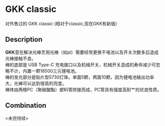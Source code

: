 # GKK classic
对外售过的 GKK classic (相对于classic,现在GKK有新版)<br>

## Description
**GKK**意在解决光棒艺用光棒（如pl）需要经常更换干电池以及开关次数多后造成光棒接触不良。<br>
棒的底部是 USB Type-C 充电接口以及机械开关，机械开关造成的寿命减少可忽略不计，内置一颗18500三元锂电池。<br>
棒的发光部分是贴片型5730灯珠，单面5颗，两面10颗，因为锂电池输出功率大，光棒可以达到很高的亮度。<br>
棒体由两根PC（聚碳酸酯）塑料管拼接而成，PC管具有强度高耐艹的优良性质。

## Combination
<未完待续>
